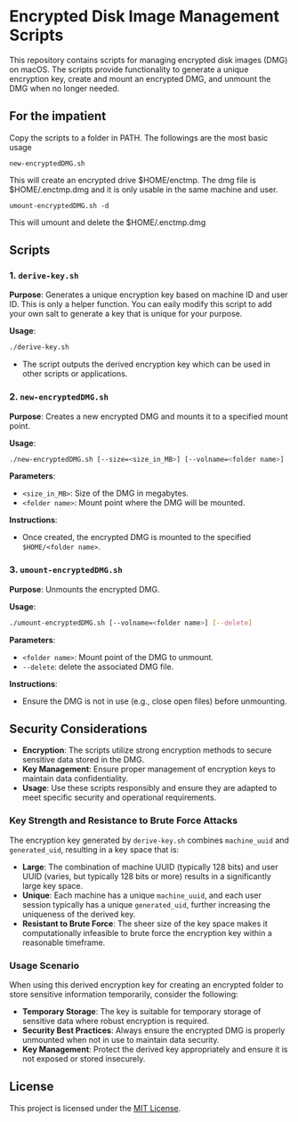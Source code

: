 # Encrypted Disk Image Management Scripts

This repository contains scripts for managing encrypted disk images (DMG) on macOS. The scripts provide functionality to generate a unique encryption key, create and mount an encrypted DMG, and unmount the DMG when no longer needed.

## For the impatient
Copy the scripts to a folder in PATH.  The followings are the most basic usage

```
new-encryptedDMG.sh 
```
This will create an encrypted drive $HOME/enctmp.  The dmg file is $HOME/.enctmp.dmg and it is only usable in the same machine and user.

```
umount-encryptedDMG.sh -d
```
This will umount and delete the $HOME/.enctmp.dmg


## Scripts

### 1. `derive-key.sh`

**Purpose**: Generates a unique encryption key based on machine ID and user ID.  This is only a helper function.  You can eaily modify this script to add your own salt to generate a key that is unique for your purpose.

**Usage**:
```bash
./derive-key.sh
```

- The script outputs the derived encryption key which can be used in other scripts or applications.

### 2. `new-encryptedDMG.sh`

**Purpose**: Creates a new encrypted DMG and mounts it to a specified mount point.

**Usage**:
```bash
./new-encryptedDMG.sh [--size=<size_in_MB>] [--volname=<folder name>]
```

**Parameters**:
- `<size_in_MB>`: Size of the DMG in megabytes.
- `<folder name>`: Mount point where the DMG will be mounted.

**Instructions**:
- Once created, the encrypted DMG is mounted to the specified `$HOME/<folder name>`.

### 3. `umount-encryptedDMG.sh`

**Purpose**: Unmounts the encrypted DMG.

**Usage**:
```bash
./umount-encryptedDMG.sh [--volname=<folder name>] [--delete]
```

**Parameters**:
- `<folder name>`: Mount point of the DMG to unmount.
- `--delete`: delete the associated DMG file.

**Instructions**:
- Ensure the DMG is not in use (e.g., close open files) before unmounting.


## Security Considerations

- **Encryption**: The scripts utilize strong encryption methods to secure sensitive data stored in the DMG.
- **Key Management**: Ensure proper management of encryption keys to maintain data confidentiality.
- **Usage**: Use these scripts responsibly and ensure they are adapted to meet specific security and operational requirements.



### Key Strength and Resistance to Brute Force Attacks

The encryption key generated by `derive-key.sh` combines `machine_uuid` and `generated_uid`, resulting in a key space that is:
- **Large**: The combination of machine UUID (typically 128 bits) and user UUID (varies, but typically 128 bits or more) results in a significantly large key space.
- **Unique**: Each machine has a unique `machine_uuid`, and each user session typically has a unique `generated_uid`, further increasing the uniqueness of the derived key.
- **Resistant to Brute Force**: The sheer size of the key space makes it computationally infeasible to brute force the encryption key within a reasonable timeframe.

### Usage Scenario

When using this derived encryption key for creating an encrypted folder to store sensitive information temporarily, consider the following:

- **Temporary Storage**: The key is suitable for temporary storage of sensitive data where robust encryption is required.
- **Security Best Practices**: Always ensure the encrypted DMG is properly unmounted when not in use to maintain data security.
- **Key Management**: Protect the derived key appropriately and ensure it is not exposed or stored insecurely.

## License

This project is licensed under the [MIT License](LICENSE).

